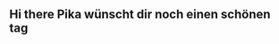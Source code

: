 ## Hi there Pika wünscht dir noch einen schönen tag 

<!--
**Pikauchu030/Pikauchu030** is a ✨ _special_ ✨ repository because its `README.md` (this file) appears on your GitHub profile.

Here are some ideas to get you started:

HI Ich bin Pika und wünsche dir einen tollen Tag 
zu mir ich muss erstmal mit dem system arbeiten um fortschritte zu erziehlen deswegen entschuldige ich mich jezt schon 
